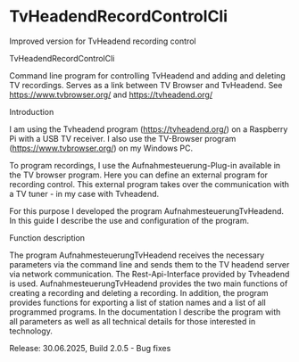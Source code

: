 # TvHeadendRecordControlCli
Improved version for TvHeadend recording control

TvHeadendRecordControlCli

Command line program for controlling TvHeadend and adding and deleting TV recordings. Serves as a link between TV Browser and TvHeadend. See https://www.tvbrowser.org/ and https://tvheadend.org/

Introduction

I am using the Tvheadend program (https://tvheadend.org/) on a Raspberry Pi with a USB TV receiver. I also use the TV-Browser program (https://www.tvbrowser.org/) on my Windows PC.

To program recordings, I use the Aufnahmesteuerung-Plug-in available in the TV browser program. Here you can define an external program for recording control. This external program takes over the communication with a TV tuner - in my case with Tvheadend.

For this purpose I developed the program AufnahmesteuerungTvHeadend. In this guide I describe the use and configuration of the program.

Function description

The program AufnahmesteuerungTvHeadend receives the necessary parameters via the command line and sends them to the TV headend server via network communication. The Rest-Api-Interface provided by Tvheadend is used. AufnahmesteuerungTvHeadend provides the two main functions of creating a recording and deleting a recording. In addition, the program provides functions for exporting a list of station names and a list of all programmed programs. In the documentation I describe the program with all parameters as well as all technical details for those interested in technology.


Release: 30.06.2025, Build 2.0.5 - Bug fixes

